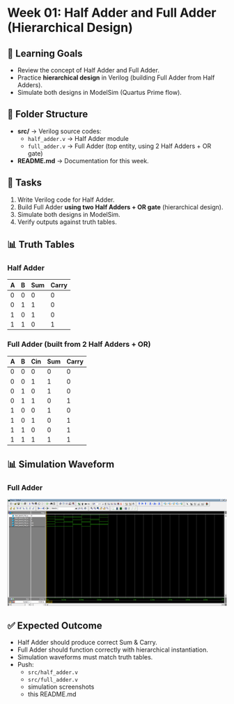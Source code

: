 # Week 01: Half Adder and Full Adder (Hierarchical Design)

## 🎯 Learning Goals
- Review the concept of Half Adder and Full Adder.
- Practice **hierarchical design** in Verilog (building Full Adder from Half Adders).
- Simulate both designs in ModelSim (Quartus Prime flow).

## 📂 Folder Structure
- **src/** → Verilog source codes:
  - `half_adder.v` → Half Adder module
  - `full_adder.v` → Full Adder (top entity, using 2 Half Adders + OR gate)
- **README.md** → Documentation for this week.

## 📝 Tasks
1. Write Verilog code for Half Adder.
2. Build Full Adder **using two Half Adders + OR gate** (hierarchical design).
3. Simulate both designs in ModelSim.
4. Verify outputs against truth tables.

## 📊 Truth Tables

### Half Adder
| A | B | Sum | Carry |
|---|---|-----|-------|
| 0 | 0 |  0  |   0   |
| 0 | 1 |  1  |   0   |
| 1 | 0 |  1  |   0   |
| 1 | 1 |  0  |   1   |

### Full Adder (built from 2 Half Adders + OR)
| A | B | Cin | Sum | Carry |
|---|---|-----|-----|-------|
| 0 | 0 |  0  |  0  |   0   |
| 0 | 0 |  1  |  1  |   0   |
| 0 | 1 |  0  |  1  |   0   |
| 0 | 1 |  1  |  0  |   1   |
| 1 | 0 |  0  |  1  |   0   |
| 1 | 0 |  1  |  0  |   1   |
| 1 | 1 |  0  |  0  |   1   |
| 1 | 1 |  1  |  1  |   1   |

## 📊 Simulation Waveform

### Full Adder  
![Full Adder Waveform](simulation/full_adder_waveform.png)

## ✅ Expected Outcome
- Half Adder should produce correct Sum & Carry.
- Full Adder should function correctly with hierarchical instantiation.
- Simulation waveforms must match truth tables.
- Push:
  - `src/half_adder.v`
  - `src/full_adder.v`
  - simulation screenshots
  - this README.md


